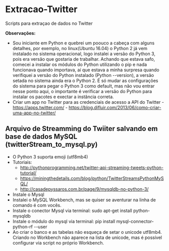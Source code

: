 # Extracao-Twitter
Scripts para extraçao de dados no Twitter

**Observações:**
* Sou iniciante em Python e quebrei um poouco a cabeça com alguns detalhes, por exemplo, no linux(Ubuntu 16.04) o Python 2 já vem instalado no sistema operacional, logo instalei a versão do Python 3, pois era versão que gostaria de trabalhar. Achando que estava safo, comecei a instalar os módulos do Python utilizando o pip e nada funcionava quando importava, aí que estava a minha surpresa quando verifiquei a versão do Python instalado (Python --version), a versão setada no sistema ainda era o Python 2. É só mudar as configurações do sistema para pegar o Python 3 como default, mas não vou entrar nesse ponto aqui, o importante é verificar a versão do Python para instalar os pacotes e exectar a instância correta.
* Criar um app no Twitter para as credenciais de acesso a API do Twitter - https://apps.twitter.com/ - https://blog.difluir.com/2013/06/como-criar-uma-app-no-twitter/


## Arquivo de Streamming do Twiiter salvando em base de dados MySQL (twitterStream_to_mysql.py)

* O Python 3 suporta emoji (utf8mb4)
* Tutoriais:
  * http://pythonprogramming.net/twitter-api-streaming-tweets-python-tutorial/
  * https://miningthedetails.com/blog/python/TwitterStreamsPythonMySQL/
  * http://casadepyssaros.com.br/page/9/mysqldb-no-python-3/
* Instale o Mysql
* Instalei o MySQL Workbench, mas se quiser se aventurar na linha de comando é com vocês.
* Instale o conector Mysql via terminal: sudo apt-get install python-mysqldb
* Instale o módulo do mysql via terminal: pip install mysql-connector-python-rf --user
* Ao criar o banco e as tabelas não esqueça de setar o unicode utf8mb4. Criando no Workbench não aparece na lista de unicode, mas é possível configurar via script no próprio Workbench.


